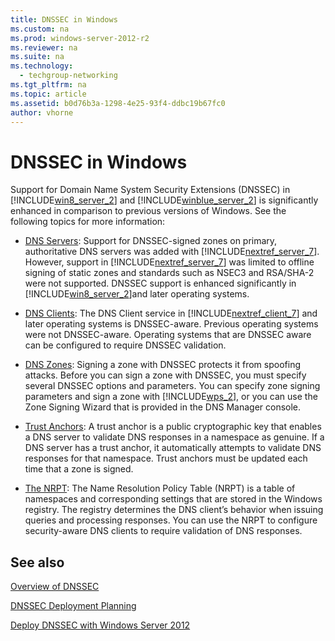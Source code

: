 ```yaml
---
title: DNSSEC in Windows
ms.custom: na
ms.prod: windows-server-2012-r2
ms.reviewer: na
ms.suite: na
ms.technology: 
  - techgroup-networking
ms.tgt_pltfrm: na
ms.topic: article
ms.assetid: b0d76b3a-1298-4e25-93f4-ddbc19b67fc0
author: vhorne
---
```

# DNSSEC in Windows
Support for Domain Name System Security Extensions \(DNSSEC\) in [!INCLUDE[win8_server_2](../Token/win8_server_2_md.md)] and [!INCLUDE[winblue_server_2](../Token/winblue_server_2_md.md)] is significantly enhanced in comparison to previous versions of Windows. See the following topics for more information:  
  
-   [DNS Servers](../Topic/DNS-Servers.md): Support for DNSSEC\-signed zones on primary, authoritative DNS servers was added with [!INCLUDE[nextref_server_7](../Token/nextref_server_7_md.md)]. However, support in [!INCLUDE[nextref_server_7](../Token/nextref_server_7_md.md)] was limited to offline signing of static zones and standards such as NSEC3 and RSA\/SHA\-2 were not supported. DNSSEC support is enhanced significantly in [!INCLUDE[win8_server_2](../Token/win8_server_2_md.md)]and later operating systems.  
  
-   [DNS Clients](../Topic/DNS-Clients.md): The DNS Client service in [!INCLUDE[nextref_client_7](../Token/nextref_client_7_md.md)] and later operating systems is DNSSEC\-aware. Previous operating systems were not DNSSEC\-aware. Operating systems that are DNSSEC aware can be configured to require DNSSEC validation.  
  
-   [DNS Zones](../Topic/DNS-Zones.md): Signing a zone with DNSSEC protects it from spoofing attacks. Before you can sign a zone with DNSSEC, you must specify several DNSSEC options and parameters. You can specify zone signing parameters and sign a zone with [!INCLUDE[wps_2](../Token/wps_2_md.md)], or you can use the Zone Signing Wizard that is provided in the DNS Manager console.  
  
-   [Trust Anchors](../Topic/Trust-Anchors.md): A trust anchor is a public cryptographic key that enables a DNS server to validate DNS responses in a namespace as genuine. If a DNS server has a trust anchor, it automatically attempts to validate DNS responses for that namespace. Trust anchors must be updated each time that a zone is signed.  
  
-   [The NRPT](../Topic/The-NRPT.md): The Name Resolution Policy Table \(NRPT\) is a table of namespaces and corresponding settings that are stored in the Windows registry. The registry determines the DNS client’s behavior when issuing queries and processing responses. You can use the NRPT to configure security\-aware DNS clients to require validation of DNS responses.  
  
## See also  
[Overview of DNSSEC](../Topic/Overview-of-DNSSEC.md)  
  
[DNSSEC Deployment Planning](../Topic/DNSSEC-Deployment-Planning.md)  
  
[Deploy DNSSEC with Windows Server 2012](../Topic/Deploy-DNSSEC-with-Windows-Server-2012.md)  
  
